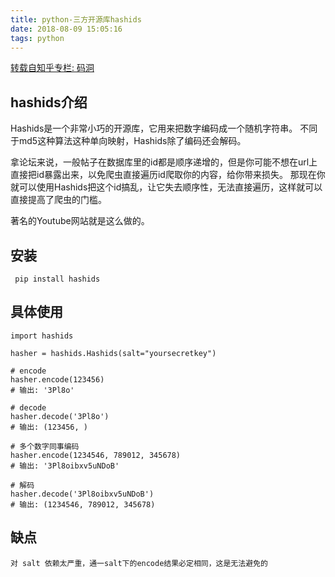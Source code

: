 ```yaml
---
title: python-三方开源库hashids
date: 2018-08-09 15:05:16
tags: python
---
```


[转载自知乎专栏: 码洞](https://zhuanlan.zhihu.com/p/32671455)

## hashids介绍

Hashids是一个非常小巧的开源库，它用来把数字编码成一个随机字符串。
不同于md5这种算法这种单向映射，Hashids除了编码还会解码。

拿论坛来说，一般帖子在数据库里的id都是顺序递增的，但是你可能不想在url上直接把id暴露出来，以免爬虫直接遍历id爬取你的内容，给你带来损失。
那现在你就可以使用Hashids把这个id搞乱，让它失去顺序性，无法直接遍历，这样就可以直接提高了爬虫的门槛。

著名的Youtube网站就是这么做的。

## 安装

```
 pip install hashids
```

<!--more-->


## 具体使用

```
import hashids

hasher = hashids.Hashids(salt="yoursecretkey")

# encode
hasher.encode(123456)
# 输出: '3Pl8o'

# decode
hasher.decode('3Pl8o')
# 输出: (123456, )

# 多个数字同事编码
hasher.encode(1234546, 789012, 345678)
# 输出: '3Pl8oibxv5uNDoB'

# 解码
hasher.decode('3Pl8oibxv5uNDoB')
# 输出: (1234546, 789012, 345678)
```

## 缺点

```
对 salt 依赖太严重，通一salt下的encode结果必定相同，这是无法避免的
```

